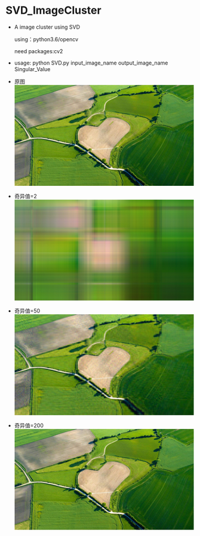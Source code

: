 # SVD_ImageCluster
* A image cluster using SVD

  using：python3.6/opencv

  need packages:cv2
* usage: python SVD.py input_image_name output_image_name Singular_Value

* 原图
![原图](https://github.com/donser/SVD_ImageCluster/blob/master/AgricultureHeart_EN-AU11072776280_1920x1080.jpg)
* 奇异值=2
![奇异值2](https://github.com/donser/SVD_ImageCluster/blob/master/AgricultureHeart_out_2.jpg)
* 奇异值=50
![奇异值50](https://github.com/donser/SVD_ImageCluster/blob/master/AgricultureHeart_out_50.jpg)
* 奇异值=200
![奇异值200](https://github.com/donser/SVD_ImageCluster/blob/master/AgricultureHeart_out_200.jpg)

